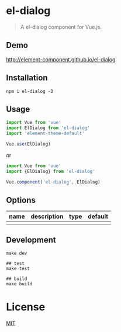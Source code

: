 # el-dialog
> A el-dialog component for Vue.js.

## Demo
http://element-component.github.io/el-dialog

## Installation
```shell
npm i el-dialog -D
```

## Usage
```javascript
import Vue from 'vue'
import ElDialog from 'el-dialog'
import 'element-theme-default'

Vue.use(ElDialog)
```

or

```javascript
import Vue from 'vue'
import {ElDialog} from 'el-dialog'

Vue.component('el-dialog', ElDialog)
```


## Options

|     name    | description |     type    |   default   |
|-------------|-------------|-------------|-------------|
|             |             |             |             |

## Development
```shell
make dev

## test
make test

## build
make build
```

# License
[MIT](https://opensource.org/licenses/MIT)
